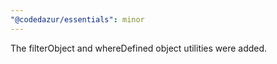 ```yaml
---
"@codedazur/essentials": minor
---
```


The filterObject and whereDefined object utilities were added.
